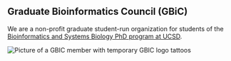 ## Graduate Bioinformatics Council (GBiC)

We are a non-profit graduate student-run organization for students of the [Bioinformatics and Systems Biology PhD program at UCSD](https://bioinformatics.ucsd.edu/). 

![Picture of a GBIC member with temporary GBIC logo tattoos](https://bioinformatics.ucsd.edu/sites/bioinformatics.ucsd.edu/files/assets/images/gbic_temporary_tattoos_2015-09-02_600px.png)
